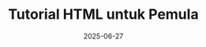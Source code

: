 ---
title: "Tutorial HTML untuk Pemula"
date: 2025-06-27
thumbnail: "/images/thumbnail/html-sqr.png"
description: "Belajar HTML dasar dari Nol. Pahami tag-tag esensial yang sering dipakai. Lalu buat sendiri websitemu dengan HTML. Selamat Belajar!"
layout: single-tutorial
---